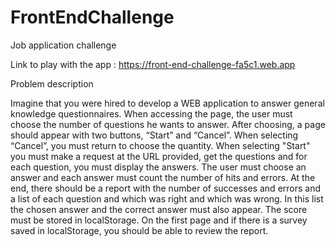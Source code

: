 # FrontEndChallenge
Job application challenge 

Link to play with the app : https://front-end-challenge-fa5c1.web.app

Problem description

Imagine that you were hired to develop a WEB application to answer general knowledge questionnaires. When accessing the page, the user must choose the number of questions he wants to answer. After choosing, a page should appear with two buttons, “Start” and “Cancel”. When selecting “Cancel”, you must return to choose the quantity. When selecting "Start" you must make a request at the URL provided, get the questions and for each question, you must display the answers. The user must choose an answer and each answer must count the number of hits and errors. At the end, there should be a report with the number of successes and errors and a list of each question and which was right and which was wrong. In this list the chosen answer and the correct answer must also appear. The score must be stored in localStorage. On the first page and if there is a survey saved in localStorage, you should be able to review the report.
